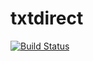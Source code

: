 # txtdirect

[![Build Status](https://travis-ci.org/txtdirect/txtdirect.svg?branch=master)](https://travis-ci.org/txtdirect/txtdirect)